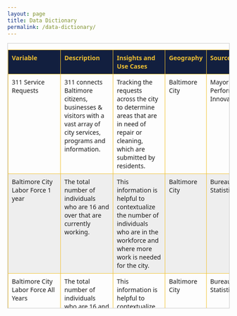 ```yaml
---
layout: page
title: Data Dictionary
permalink: /data-dictionary/
---
```


<b></b>

<style>
  .excel-table-wrapper {
    max-height: 600px; /* Adjust height as needed */
    overflow-y: auto;
    border: 1px solid #ccc;
    margin-bottom: 20px;
  }

  .excel-table {
    border-collapse: collapse;
    width: 100%;
    font-family: 'Segoe UI', Tahoma, Geneva, Verdana, sans-serif;
    font-size: 14px;
  }

  .excel-table th, .excel-table td {
    border: 1px solid #f1c232;
    padding: 8px;
    text-align: left;
    vertical-align: top;
  }

  .excel-table thead {
    background-color: #121f3f;
    font-weight: bold;
    position: sticky;
    top: 0;
    z-index: 1;
  }

  .excel-table thead th {
    color: #f1c232; /* Add this line to set header font color */
  }

  .excel-table tbody tr:nth-child(even) {
    background-color: #eeeeee;
  }
</style>

<div class="excel-table-wrapper">
  <table class="excel-table">
<thead>
  <tr>
    <th>Variable</th>
    <th>Description</th>
    <th>Insights and Use Cases</th>
    <th>Geography</th>
    <th>Source</th>
    <th>Data Availability</th>
    <th>Date Health Status</th>
    <th>Date Health Notes/Issues</th>
  </tr>
</thead>
<tbody>
  <tr>
    <td>311 Service Requests</td>
    <td>311 connects Baltimore citizens, businesses & visitors with a vast array of city services, programs and information.</td>
    <td>Tracking the requests across the city to determine areas that are in need of repair or cleaning, which are submitted by residents.</td>
    <td>Baltimore City</td>
    <td>Mayor's Office of Performance and Innovation (CitiStat)</td>
    <td>Daily</td>
    <td>Satisfactory</td>
    <td>May lack critical status updates for closures. Updated daily unless server issues arise.</td>
  </tr>
  <tr>
    <td>Baltimore City Labor Force 1 year</td>
    <td>The total number of individuals who are 16 and over that are currently working.</td>
    <td>This information is helpful to contextualize the number of individuals who are in the workforce and where more work is  needed for the city.</td>
    <td>Baltimore City</td>
    <td>Bureau of Labor Statistics</td>
    <td>Annually</td>
    <td>Healthy</td>
    <td>Some of the data needs cleaning and there are rows that are not relevant to what is needed for the dashboard.</td>
  </tr>
  <tr>
    <td>Baltimore City Labor Force All Years</td>
    <td>The total number of individuals who are 16 and over that are currently working.</td>
    <td>This information is helpful to contextualize the number of individuals who are in the workforce and where more work is  needed for the city.</td>
    <td>Baltimore City</td>
    <td>Bureau of Labor Statistics</td>
    <td>Annually</td>
    <td>Healthy</td>
    <td>Some of the data needs cleaning and there are rows that are not relevant to what is needed for the dashboard.</td>
  </tr>
  <tr>
    <td>Baltimore City Tree Inventory</td>
    <td>Inventory of trees that are planted within Baltimore city streets.</td>
    <td>Allows residents and city agencies to see how many trees have been planted and where, their maintanince and upkeep, and the areas that can use more trees.</td>
    <td>Baltimore City</td>
    <td>Baltimore City Parks and Recreation, Forestry</td>
    <td>More than Annually</td>
    <td>N/A</td>
    <td>N/A</td>
  </tr>
  <tr>
    <td>Bureau of Labor Statistics (BLS)</td>
    <td>The US Department of Labor agency responsible for collecting, analyzing, and disseminating data on the labor market, including employment, wages, prices, and productivity.</td>
    <td>The data highlights trends on economic devoplement that is crucial for cities such as Baltimore. The city tourism, workforce, and citizens help promote a sustainable living environment, which allows the city to grow each year.</td>
    <td>Baltimore City</td>
    <td>Bureau of Labor Statistics</td>
    <td>Monthly/Annually/Quarterly</td>
    <td>N/A</td>
    <td>N/A</td>
  </tr>
  <tr>
    <td>Citywide Conventions</td>
    <td>Inventory of citywide conventions that track event goers from all across the nation.</td>
    <td>The data demonstrates the a number of event attendies and if those event are multiple days long. Multiple day long events allow for hotels to generate revenue for the city and supply growth and demand.</td>
    <td>Baltimore City</td>
    <td>Baltimore Convention Center</td>
    <td>Quarterly</td>
    <td>Needs Improvement</td>
    <td>Data is not given and must be created for the report by the user.</td>
  </tr>
  <tr>
    <td>Downtown Management Authority</td>
    <td> As an essential service provider to the benefits district of the Downtown Management Authority (DMA), we work to enhance the quality of life for the growing number of Downtown residents, business owners,
      and employees and the tens of thousands of visitors who stay and recreate in the Downtown corridor. </td>
    <td>N/A</td>
    <td>Baltimore City</td>
    <td>Downtown Partnership of Baltimore/Downtown RISE</td>
    <td>N/A</td>
    <td>N/A</td>
    <td>N/A</td>
  </tr>
  <tr>
    <td>Employee Rates</td>
    <td>Employment data refers to statistics that describe the status, trends, and characteristics of the workforce—who is working, where, how much they earn, and in what industries. In the U.S., the Bureau of Labor 
    Statistics (BLS) is the primary source for this information.</td>
    <td>Measures the number of jobs added in the economy each month. Reported by industry (e.g., construction, healthcare, retail).</td>
    <td>Baltimore City</td>
    <td>Bureau of Labor Statistics</td>
    <td>Monthly/Annually/Quarterly</td>
    <td>Healthy</td>
    <td>Data needs extraneous columns to be removed but otherwise it is fine. The data is current.</td>
  </tr>
  <tr>
    <td>Group A (Crime)</td>
    <td>Types of different crimes that are happening across the city and the demographic information of the alleged suspects and vicitms.</td>
    <td>Crime tracking helps to understand where more support is needed by the police and security services to provide a safer and more nutring environment.</td>
    <td>Baltimore City</td>
    <td>Mayor's Office of Performance and Innovation (CitiStat)</td>
    <td>Daily</td>
    <td>Healthy</td>
    <td>Data may not be accessible if the server is down which happens at times, however, the data is updated daily if running smoothly.</td>
  </tr>
  <tr>
    <td>Health Services</td>
    <td>Services that are offered or open to residents and visitors in the city.</td>
    <td>Health services provide a need to a safer environment.</td>
    <td>Baltimore City</td>
    <td>Baltimore Development Corporation/Data Axel</td>
    <td>Quarterly</td>
    <td>Satisfactory</td>
    <td>Some of the data needs cleaning and there are rows that are not relevant to what is needed for the dashboard. This data comes from another source who may be unable to keep supplying the data.</td>
  </tr>
  <tr>
    <td>Hotel Count</td>
    <td>Tracking the number of hotels within the city to demonstrate newer construction or demolished hotels.</td>
    <td>Data will hightlight the current or new hotels in the city.</td>
    <td>Baltimore City</td>
    <td>Visit Baltimore</td>
    <td>Monthly</td>
    <td>Satisfactory</td>
    <td>Some of the data needs cleaning and there are rows that are not relevant to what is needed for the dashboard. This data comes from BDC who have to wait to get the data from another source.</td>
  </tr>
  <tr>
    <td>Larceny and Shoplifting</td>
    <td>Tracking areas in the city that experience larceny and shoplifting crimes.</td>
    <td>Determing areas that need stronger security presence or policing to provide safer alternatives for those who are shopping in the area. The data allows for trends within specific neighborhoods and stores that see a higher rate of criminal activity.</td>
    <td>Baltimore City</td>
    <td>Mayor's Office of Performance and Innovation (CitiStat)</td>
    <td>Daily</td>
    <td>Healthy</td>
    <td>Data may not be accessible if the server is down which happens at times, however, the data is updated daily if running smoothly.</td>
  </tr>
  <tr>
    <td>Large Events</td>
    <td>Tracking the number of large events that take place in the downtown area.</td>
    <td>Large events support the economy for the city with providing new opportunities and revenue for residents in the area.</td>
    <td>Baltimore City</td>
    <td>Visit Baltimore</td>
    <td>Monthly</td>
    <td>Need Improvement</td>
    <td>Data is not given and must be created for the report by the user.</td>
  </tr>
  <tr>
    <td>Number of Planters Installed</td>
    <td>N/A</td>
    <td>N/A</td>
    <td>Baltimore City</td>
    <td>Downtown Partnership of Baltimore</td>
    <td>Quarterly</td>
    <td>N/A</td>
    <td>N/A</td>
  </tr>
  <tr>
    <td>Number of Tree Wells Cleared</td>
    <td>N/A</td>
    <td>N/A</td>
    <td>Baltimore City</td>
    <td>Baltimore City Parks and Recreation, Forestry</td>
    <td>Quarterly</td>
    <td>N/A</td>
    <td>N/A</td>
  </tr>
  <tr>
    <td>Number of Trees Planted</td>
    <td>Total number of trees planted in the city.</td>
    <td>Provides a inventory of the type and amount of trees that have been planted in the city. This is helpful for city workers and residents to see which areas still lack a tree canopy or have an abundance of trees.</td>
    <td>Baltimore City</td>
    <td>Baltimore City Parks and Recreation, Forestry</td>
    <td>Quarterly</td>
    <td>Needs Improvement</td>
    <td>The tree inventory is not done annually therefore leaving out information on if the trees are still standing or not there. There is missing data information for some of the trees.</td>
  </tr>
  <tr>
    <td>Other Businesses</td>
    <td>Services that are offered or open to residents and visitors in the city.</td>
    <td>Other businesses that are in the city that are not limited to automotive services, housing essentials, and maintance.</td>
    <td>Baltimore City</td>
    <td>Baltimore Development Corporation/Data Axel</td>
    <td>Quarterly</td>
    <td>Healthy</td>
    <td>Some of the data needs cleaning and there are rows that are not relevant to what is needed for the dashboard. This data comes from BDC who have to wait to get the data from another source.</td>
  </tr>
  <tr>
    <td>Resturants and Bars</td>
    <td>Tracking the number of resturants and bars within the city to demonstrate newer construction or demolished ones.</td>
    <td>Restaurant occupancy is important for Baltimore City because it directly affects the city’s economic health, job market, tourism sector, and neighborhood vitality. Restaurants are a major part of Baltimore’s small business economy. Tourism is a major contributor to resturant life.</td>
    <td>Baltimore City</td>
    <td>Visit Baltimore</td>
    <td>Quarterly</td>
    <td>Satisfactory</td>
    <td>Some of the data needs cleaning and there are rows that are not relevant to what is needed for the dashboard. This data comes from BDC who have to wait to get the data from another source.</td>
  </tr>
  <tr>
    <td>Retail Count</td>
    <td>Tracking the number of retail stores within the city to demonstrate newer construction or demolished ones.</td>
    <td>Some corridors are struggling with high vacancies, while others maintain stronger demand. Public safety, downtown office worker return, and transit access all influence retail.</td>
    <td>Baltimore City</td>
    <td>Baltimore Development Corporation</td>
    <td>Quarterly</td>
    <td>Satisfactory</td>
    <td>Some of the data needs cleaning and there are rows that are not relevant to what is needed for the dashboard. This data comes from BDC who have to wait to get the data from another source.</td>
  </tr>
  <tr>
    <td>Service Level Agreement</td>
    <td>Service Level Agreement or SLA is an established timeline that a Service Request has to be completed. For example a SR may have 3 or 4 days to be completed and closed for the resident.</td>
    <td>This is critcal information for the city of Baltimore as the residents depend on services being completed on time and correctly. Some areas have more or less service requests that need to be completed.</td>
    <td>Baltimore City</td>
    <td>311 Salesforce</td>
    <td>N/A</td>
    <td>N/A</td>
    <td>N/A</td>
  </tr>
  <tr>
    <td>Service Request</td>
    <td>Service Request or SR is a request that asks for service to be completed within the Baltimore City area. The city, its residents, and workers all depend on the services provided by the city for a cleaner and safer environment.</td>
    <td>This is critcal information for the city of Baltimore as the residents depend on services being completed on time and correctly. Some areas have more or less service requests that need to be completed.</td>
    <td>Baltimore City</td>
    <td>311 Salesforce</td>
    <td>N/A</td>
    <td>N/A</td>
    <td>N/A</td>
  </tr>
  <tr>
    <td>Total Businesses</td>
    <td>The total number of businesses currently active, as collected by Data Axle from secretaries of state, county courthouses, utility providers, departments of revenue, departments of taxation, local business and legal journals, and other sources that record new business transactions. Active businesses are those that Data Axle has been able to contact by phone in the last 18 months.</td>
    <td>This information is helpful to contextualize the number of new businesses and other indicators in the Small Business tab of the dashboard.</td>
    <td>Baltimore City</td>
    <td>Baltimore Development Corporation/Data Axel</td>
    <td>Quarterly</td>
    <td>Satisfactory</td>
    <td>Some of the data needs cleaning and there are rows that are not relevant to what is needed for the dashboard. This data comes from BDC who have to wait to get the data from another source.</td>
  </tr>
  <tr>
    <td>Unemployment Rate</td>
    <td>Unemployment data refers to statistics that describe the status, trends, and characteristics of the workforce—who are not working. In the U.S., the Bureau of Labor Statistics (BLS) is the primary source for this information.</td>
    <td>Measures the number of jobs lost in the economy each month. Reported by industry (e.g., construction, healthcare, retail).</td>
    <td>Baltimore City</td>
    <td>Bureau of Labor Statistics</td>
    <td>Monthly/Annually/Quarterly</td>
    <td>Healthy</td>
    <td>Data needs extraneous columns to be removed but otherwise it is fine. The data is current.</td>
  </tr>
</tbody>
</table>
  
<div class="table-footer">
  Use the vertical and horizontal sliders on the table to view information on the datasets. The datasets include how often the data is updated, where the data lives, its descriptors, and the health of the data.
</div>

<style>
  .table-footer {
    background-color: #121f3f;
    color: #f1c232;
    font-family: 'Segoe UI', Tahoma, Geneva, Verdana, sans-serif;
    font-size: 14px;
    padding: 15px;
    margin-top: -15px;
    border-top: 2px solid #f1c232;
    border-left: 1px solid #ccc;
    border-right: 1px solid #ccc;
    border-bottom: 1px solid #ccc;
  }
</style>



























